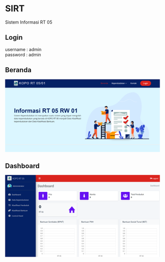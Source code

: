 # SIRT
Sistem Informasi RT 05

## Login
username : admin     
password : admin

## Beranda
![](preview1.png)

## Dashboard
![](preview2.png)
